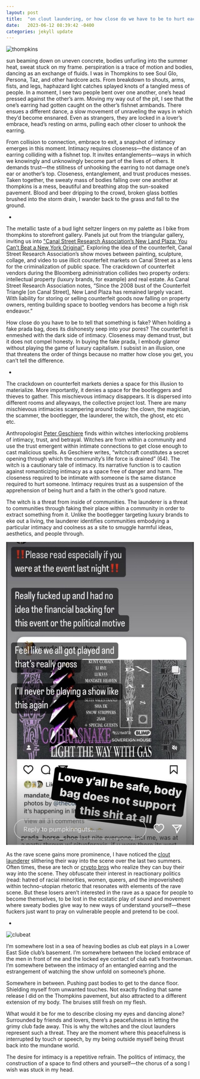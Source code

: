 ```yaml
---
layout: post
title:  "on clout laundering, or how close do we have to be to hurt each other"
date:   2023-06-12 08:39:42 -0400
categories: jekyll update
---
```

![thompkins](assets/img/thompkins.jpeg)

sun beaming down on uneven concrete, bodies unfurling into the summer heat, sweat stuck on my frame. perspiration is a trace of motion and bodies, dancing as an exchange of fluids. I was in Thompkins to see Soul Glo, Persona, Taz, and other hardcore acts. From breakdown to shouts, arms, fists, and legs, haphazard light catches splayed knots of a tangled mess of people. In a moment, I see two people bent over one another, one’s head pressed against the other’s arm. Moving my way out of the pit, I see that the one’s earring had gotten caught on the other’s fishnet armbands. There ensues a different dance, a slow movement of unraveling the ways in which they’d become ensnared. Even as strangers, they are locked in a lover’s embrace, head’s resting on arms, pulling each other closer to unhook the earring.

From collision to connection, embrace to exit, a snapshot of intimacy emerges in this moment. Intimacy requires closeness—the distance of an earring colliding with a fishnet top. It invites entanglements—ways in which we knowingly and unknowingly become part of the lives of others. It demands trust—the stillness of unhooking the earring to not damage one’s ear or another’s top. Closeness, entanglement, and trust produces messes. Taken together, the sweaty mass of bodies falling over one another at thompkins is a mess, beautiful and breathing atop the sun-soaked pavement. Blood and beer dripping to the crowd, broken glass bottles brushed into the storm drain, I wander back to the grass and fall to the ground. 

-	

The metallic taste of a bud light seltzer lingers on my palette as I bike from thompkins to storefront gallery. Panels jut out from the triangular gallery, inviting us into ["Canal Street Research Association’s New Land Plaza: You Can’t Beat a New York Original"](https://storefrontnews.org/programming/new-land-plaza-you-cant-beat-a-new-york-original/ "Canal Street Research Association’s New Land Plaza: You Can’t Beat a New York Original"). Exploring the idea of the counterfeit, Canal Street Research Association’s show moves between painting, sculpture, collage, and video to use illicit counterfeit markets on Canal Street as a lens for the criminalization of public space. The crackdown of counterfeit vendors during the Bloomberg administration collides two property orders: intellectual property (luxury brands, for example) and real estate. As Canal Street Research Association notes, “Since the 2008 bust of the Counterfeit Triangle [on Canal Street], New Land Plaza has remained largely vacant. With liability for storing or selling counterfeit goods now falling on property owners, renting building space to bootleg vendors has become a high risk endeavor.” 

How close do you have to be to tell that something is fake? When holding a fake prada bag, does its dishonesty seep into your pores? The counterfeit is enmeshed with the dark side of intimacy. Closeness may demand trust, but it does not compel honesty. In buying the fake prada, I embody glamor without playing the game of luxury capitalism. I subsist in an illusion, one that threatens the order of things because no matter how close you get, you can’t tell the difference. 

-	

The crackdown on counterfeit markets denies a space for this illusion to materialize. More importantly, it denies a space for the bootleggers and thieves to gather. This mischievous intimacy disappears. It is dispersed into different rooms and alleyways, the collective project lost. There are many mischievous intimacies scampering around today: the clown, the magician, the scammer, the bootlegger, the launderer, the witch, the ghost, etc etc etc. 

Anthropologist [Peter Geschiere](https://press.uchicago.edu/ucp/books/book/chicago/W/bo15712880.html "Peter Geschiere") finds within witches interlocking problems of intimacy, trust, and betrayal. Witches are from within a community and use the trust emergent within intimate connections to get close enough to cast malicious spells. As Geschiere writes, “witchcraft constitutes a secret opening through which the community’s life force is drained” (64). The witch is a cautionary tale of intimacy. Its narrative function is to caution against romanticizing intimacy as a space free of danger and harm. The closeness required to be intimate with someone is the same distance required to hurt someone. Intimacy requires trust as a suspension of the apprehension of being hurt and a faith in the other’s good nature. 

The witch is a threat from inside of communities. The launderer is a threat to communities through faking their place within a community in order to extract something from it. Unlike the bootlegger targeting luxury brands to eke out a living, the launderer identifies communities embodying a particular intimacy and coolness as a site to smuggle harmful ideas, aesthetics, and people through. 

![mandate-heaven](assets/img/mandate-heaven.jpg)

As the rave scene gains more prominence, I have noticed the [clout launderer](https://www.reddit.com/gallery/1465e9e "clout launderer") slithering their way into the scene over the last two summers. Often times, these are tech or [crypto bros](https://www.coindesk.com/web3/2022/05/05/everything-you-always-wanted-to-know-about-miladys-but-were-afraid-to-ask/ "crypto bros") who realize they can buy their way into the scene. They obfuscate their interest in reactionary politics (read: hatred of racial minorities, women, queers, and the impoverished) within techno-utopian rhetoric that resonates with elements of the rave scene. But these losers aren’t interested in the rave as a space for people to become themselves, to be lost in the ecstatic play of sound and movement where sweaty bodies give way to new ways of understand yourself—these fuckers just want to pray on vulnerable people and pretend to be cool. 

-

![clubeat](assets/img/clubeat.jpeg)

I’m somewhere lost in a sea of heaving bodies as club eat plays in a Lower East Side club’s basement. I’m somewhere between the locked embrace of the men in front of me and the locked eye contact of club eat’s frontwoman. I’m somewhere between the intimacy of an entangled earring and the estrangement of watching the show unfold on someone’s phone. 

Somewhere in between. Pushing past bodies to get to the dance floor. Shielding myself from unwanted touches. Not exactly finding that same release I did on the Thompkins pavement, but also attracted to a different extension of my body. The bruises still fresh on my flesh. 

What would it be for me to describe closing my eyes and dancing alone? Surrounded by friends and lovers, there’s a peacefulness in letting the grimy club fade away. This is why the witches and the clout launders represent such a threat. They are the moment where this peacefulness is interrupted by touch or speech, by my being outside myself being thrust back into the mundane world. 

The desire for intimacy is a repetitive refrain. The politics of intimacy, the construction of a space to find others and yourself—the chorus of a song I wish was stuck in my head. 
